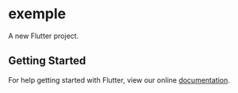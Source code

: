 # exemple

A new Flutter project.

## Getting Started

For help getting started with Flutter, view our online
[documentation](https://flutter.io/).
